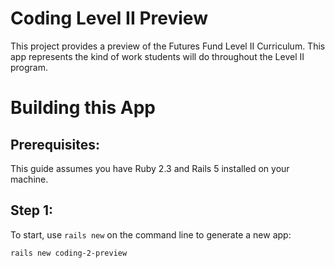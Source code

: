# Coding Level II Preview

This project provides a preview of the Futures Fund Level II Curriculum.
This app represents the kind of work students will do throughout the Level II program.

# Building this App

## Prerequisites:

This guide assumes you have Ruby 2.3 and Rails 5 installed on your machine.

## Step 1:

To start, use `rails new` on the command line to generate a new app:

```shell
rails new coding-2-preview
```
